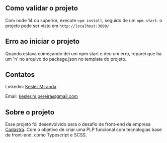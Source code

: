 ## Como validar o projeto
Com node 14 ou superior, execute `npm install`, seguido de um `npm start`. o projeto pode ser visto em `http://localhost:3000/`

## Erro ao iniciar o projeto
Quando estava começando dei um npm start e deu um erro, reparei que ha um 'n' no arquivo do package.json no template do projeto.

## Contatos
Linkedin: [Kesler Miranda](https://www.linkedin.com/in/kesler-miranda-78749b231/)

Email: [kesler.m.pereira@gmail.com](mailto:kesler.m.pereira@gmail.com)

## Sobre o projeto
Esse projeto foi desenvolvido para o desafio de front-end da empresa [Cadastra](https://www.cadastra.com/). Com o objetivo de criar uma PLP funcional com tecnologias base de front-end, como Typescript e SCSS.